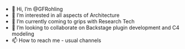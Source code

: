 - 👋 Hi, I’m @GFRohling
- 👀 I’m interested in all aspects of Architecture
- 🌱 I’m currently coming to grips with Research Tech
- 💞️ I’m looking to collaborate on Backstage plugin development and C4 modeling
- 📫 How to reach me - usual channels

<!---
GFRohling/GFRohling is a ✨ special ✨ repository because its `README.md` (this file) appears on your GitHub profile.
You can click the Preview link to take a look at your changes.
--->
